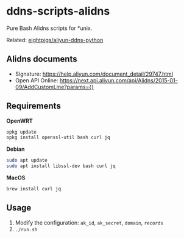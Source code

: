 # ddns-scripts-alidns

Pure Bash Alidns scripts for *unix.

Related: [eightpigs/aliyun-ddns-python](https://github.com/eightpigs/aliyun-ddns)

## Alidns documents

- Signature: https://help.aliyun.com/document_detail/29747.html
- Open API Online: https://next.api.aliyun.com/api/Alidns/2015-01-09/AddCustomLine?params={}


## Requirements

**OpenWRT**

```bash
opkg update
opkg install openssl-util bash curl jq
```

**Debian**

```bash
sudo apt update
sudo apt install libssl-dev bash curl jq
```

**MacOS**

```bash
brew install curl jq
```

## Usage

1. Modify the configuration: `ak_id`, `ak_secret`, `domain`, `records`
2. `./run.sh`

